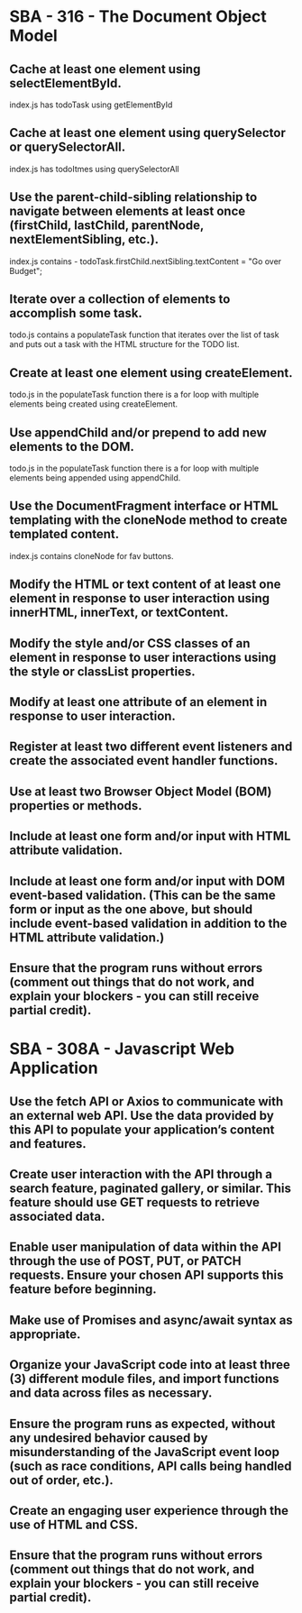 # SBA - 316 - The Document Object Model

## Cache at least one element using selectElementById.

index.js has todoTask using getElementById

## Cache at least one element using querySelector or querySelectorAll.

index.js has todoItmes using querySelectorAll

## Use the parent-child-sibling relationship to navigate between elements at least once (firstChild, lastChild, parentNode, nextElementSibling, etc.).

index.js contains - todoTask.firstChild.nextSibling.textContent = "Go over Budget";

## Iterate over a collection of elements to accomplish some task.

todo.js contains a populateTask function that iterates over the list of task and puts out a task with the HTML structure for the TODO list.

## Create at least one element using createElement.

todo.js in the populateTask function there is a for loop with multiple elements being created using createElement.

## Use appendChild and/or prepend to add new elements to the DOM.

todo.js in the populateTask function there is a for loop with multiple elements being appended using appendChild.

## Use the DocumentFragment interface or HTML templating with the cloneNode method to create templated content.

index.js contains cloneNode for fav buttons.

## Modify the HTML or text content of at least one element in response to user interaction using innerHTML, innerText, or textContent.

## Modify the style and/or CSS classes of an element in response to user interactions using the style or classList properties.

## Modify at least one attribute of an element in response to user interaction.

## Register at least two different event listeners and create the associated event handler functions.

## Use at least two Browser Object Model (BOM) properties or methods.

## Include at least one form and/or input with HTML attribute validation.

## Include at least one form and/or input with DOM event-based validation. (This can be the same form or input as the one above, but should include event-based validation in addition to the HTML attribute validation.)

## Ensure that the program runs without errors (comment out things that do not work, and explain your blockers - you can still receive partial credit).

# SBA - 308A - Javascript Web Application

## Use the fetch API or Axios to communicate with an external web API. Use the data provided by this API to populate your application’s content and features.

## Create user interaction with the API through a search feature, paginated gallery, or similar. This feature should use GET requests to retrieve associated data.

## Enable user manipulation of data within the API through the use of POST, PUT, or PATCH requests. Ensure your chosen API supports this feature before beginning.

## Make use of Promises and async/await syntax as appropriate.

## Organize your JavaScript code into at least three (3) different module files, and import functions and data across files as necessary.

## Ensure the program runs as expected, without any undesired behavior caused by misunderstanding of the JavaScript event loop (such as race conditions, API calls being handled out of order, etc.).

## Create an engaging user experience through the use of HTML and CSS.

## Ensure that the program runs without errors (comment out things that do not work, and explain your blockers - you can still receive partial credit).

